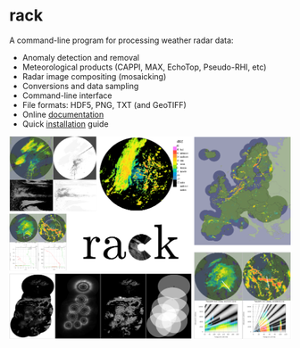 rack
====

A command-line program for processing weather radar data:

* Anomaly detection and removal
* Meteorological products (CAPPI, MAX, EchoTop, Pseudo-RHI, etc)
* Radar image compositing (mosaicking)
* Conversions and data sampling
* Command-line interface
* File formats: HDF5, PNG, TXT (and GeoTIFF)
* Online [documentation](https://fmidev.github.io/rack/)
* Quick [installation](./rack/INSTALL.md) guide

![Rack cover](./cover/rack-cover.png)
